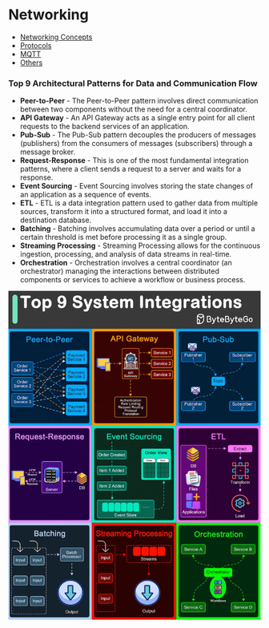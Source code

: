 # Networking

- [Networking Concepts](networking-concepts/readme.md)
- [Protocols](protocols/readme.md)
- [MQTT](mqtt/readme.md)
- [Others](networking/others/readme.md)

### Top 9 Architectural Patterns for Data and Communication Flow

- **Peer-to-Peer** - The Peer-to-Peer pattern involves direct communication between two components without the need for a central coordinator.
- **API Gateway** - An API Gateway acts as a single entry point for all client requests to the backend services of an application.
- **Pub-Sub** - The Pub-Sub pattern decouples the producers of messages (publishers) from the consumers of messages (subscribers) through a message broker.
- **Request-Response** - This is one of the most fundamental integration patterns, where a client sends a request to a server and waits for a response.
- **Event Sourcing** - Event Sourcing involves storing the state changes of an application as a sequence of events.
- **ETL** - ETL is a data integration pattern used to gather data from multiple sources, transform it into a structured format, and load it into a destination database.
- **Batching** - Batching involves accumulating data over a period or until a certain threshold is met before processing it as a single group.
- **Streaming Processing** - Streaming Processing allows for the continuous ingestion, processing, and analysis of data streams in real-time.
- **Orchestration** - Orchestration involves a central coordinator (an orchestrator) managing the interactions between distributed components or services to achieve a workflow or business process.

![Top 9 System Integrations](../media/Pasted%20image%2020240705001108.png)

